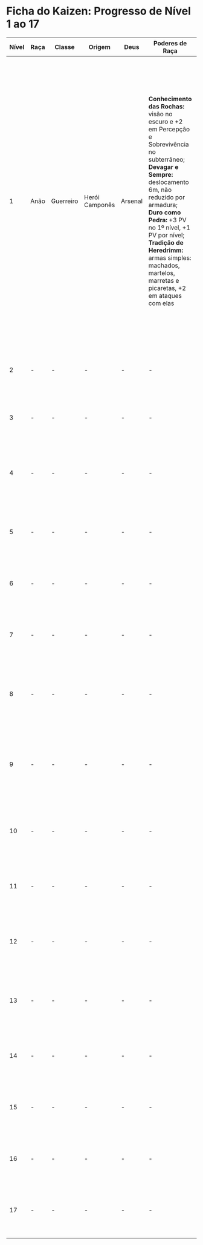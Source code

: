# Ficha do Kaizen: Progresso de Nível 1 ao 17

| **Nível** | **Raça** | **Classe** | **Origem**       | **Deus**  | **Poderes de Raça**                                                                                                                                               | **Poderes de Origem**                        | **Poderes Concedidos**              | **Habilidades Escolhidas**                                                              | **Força** | **Constituição** | **Inteligência** | **Destreza** | **Sabedoria** | **Carisma** | **Defesa** | **PV (Cálculo)**                                             | **PM (Cálculo)**                                         |
|-----------|----------|------------|------------------|-----------|------------------------------------------------------------------------------------------------------------------------------------------------------------------|----------------------------------------------|-------------------------------------|------------------------------------------------------------------------------------------------|-----------|------------------|------------------|--------------|---------------|-------------|------------|-----------------------------------------------------------|----------------------------------------------------------|
| 1         | Anão     | Guerreiro  | Herói Camponês   | Arsenal   | **Conhecimento das Rochas:** visão no escuro e +2 em Percepção e Sobrevivência no subterrâneo; **Devagar e Sempre:** deslocamento 6m, não reduzido por armadura; **Duro como Pedra:** +3 PV no 1º nível, +1 PV por nível; **Tradição de Heredrimm:** armas simples: machados, martelos, marretas e picaretas, +2 em ataques com elas | **Coração Heroico:** +3 PM no 1º nível, +3 PM a cada patamar. **Sortudo:** Você gasta 3 PM para rolar novamente um teste recém realizado (apenas uma vez por turno). **Torcida:** Recebe +2 em testes de perícia e Defesa. **Surto Heróico:** Uma vez por rodada, você pode gastar 5 PM para realizar uma ação padrão ou de movimento adicional. | **Coragem Total**: Você é imune a efeitos de medo, mágicos ou não. **Conjurar Arma:** invoca arma mágica com +1 em ataque e dano, dura até o fim da cena | **Ataque Especial:** gasta 1 PM para +4 no teste de ataque ou rolagem de dano | +6   | +7 (5+2)          | +4          | +2(3-1)     | +3 (2+1)       | +1 (0)      | **20**    | 20 (classe) + 7 (Constituição) + 3 (Duro como Pedra) = **30** | 3 (classe) + 4 (Inteligência) + 3 (Coração Heróico) = **10** |
| 2         | -        | -          | -                | -         | -                                                                                                                                                                | -                                            | -                                   | **Especialização em Arma (Machado):** +2 no dano com o machado |        |              |               |            |             |           | **20**    | 30 + 5 (classe) + 7 (Constituição) + 1 (Duro como Pedra) = **43** | 10 + 1 (classe) + 4 (Inteligência) = **15**                   |
| 3         | -        | -          | -                | -         | -                                                                                                                                                                | -                                            | -                                   | **Durão:** gasta 3 PM para reduzir o dano recebido à metade |          |                  |                  |              |               |             | **20**    | 43 + 5 (classe) + 7 (Constituição) + 1 (Duro como Pedra) = **56** | 15 + 1 (classe) + 4 (Inteligência) = **20**                   |
| 4         | -        | -          | -                | -         | -                                                                                                                                                                | -                                            | -                                   | **Ataque Poderoso:** sofre –2 no teste de ataque para receber +5 no dano em ataques corpo a corpo |          |                  |                  |              |               |             | **20**    | 56 + 5 (classe) + 7 (Constituição) + 1 (Duro como Pedra) = **69** | 20 + 1 (classe) + 4 (Inteligência) = **25**                   |
| 5         | -        | -          | -                | -         | -                                                                                                                                                                | -                                            | -                                   | **Aumento de Atributo:** +1 em Força (focando em dano e ataque) | +7    |                  |                  |              |               |             | **20**    | 69 + 5 (classe) + 7 (Constituição) + 1 (Duro como Pedra) = **82** | 25 + 1 (classe) + 4 (Inteligência) + 3 (Coração Heróico) = **33** |
| 6         | -        | -          | -                | -         | -                                                                                                                                                                | -                                            | -                                   | **Ataque Extra:** gasta 2 PM para realizar um ataque adicional por rodada |          |                  |                  |              |               |             | **20**    | 82 + 5 (classe) + 7 (Constituição) + 1 (Duro como Pedra) = **95** | 33 + 1 (classe) + 4 (Inteligência) = **38**                   |
| 7         | -        | -          | -                | -         | -                                                                                                                                                                | -                                            | -                                   | **Combate Defensivo:** sofre –2 no ataque para receber +5 na Defesa até o próximo turno |          |                  |                  |              |               |             | **20**    | 95 + 5 (classe) + 7 (Constituição) + 1 (Duro como Pedra) = **108** | 38 + 1 (classe) + 4 (Inteligência) = **43**                   |
| 8         | -        | -          | -                | -         | -                                                                                                                                                                | -                                            | -                                   | **Derrubar Aprimorado:** +2 em ataques para derrubar, pode gastar 1 PM para atacar o alvo derrubado |          |                  |                  |              |               |             | **20**    | 108 + 5 (classe) + 7 (Constituição) + 1 (Duro como Pedra) = **121** | 43 + 1 (classe) + 4 (Inteligência) = **48**                   |
| 9         | -        | -          | -                | -         | -                                                                                                                                                                | -                                            | -                                   | **Ataque Pesado:** paga 1 PM para realizar manobra derrubar ou empurrar ao acertar ataque com arma de duas mãos |          |                  |                  |              |               |             | **20**    | 121 + 5 (classe) + 7 (Constituição) + 1 (Duro como Pedra) = **134** | 48 + 1 (classe) + 4 (Inteligência) = **53**                   |
| 10        | -        | -          | -                | -         | -                                                                                                                                                                | -                                            | -                                   | **Foco em Arma:** escolha uma arma (Machado), recebe +2 em testes de ataque com ela |          |                  |                  |              |               |             | **20**    | 134 + 5 (classe) + 7 (Constituição) + 1 (Duro como Pedra) = **147** | 53 + 1 (classe) + 4 (Inteligência) = **58**                   |
| 11        | -        | -          | -                | -         | -                                                                                                                                                                | -                                            | -                                   | **Aumento de Atributo:** +1 em Força (focando em dano e ataque) | +8    |                  |                  |              |               |             | **20**    | 147 + 5 (classe) + 7 (Constituição) + 1 (Duro como Pedra) = **160** | 58 + 1 (classe) + 4 (Inteligência) + 3 (Coração Heróico) = **66** |
| 12        | -        | -          | -                | -         | -                                                                                                                                                                | -                                            | -                                   | **Especialização em Armadura:** recebe redução de dano 5 ao usar armadura pesada |          |                  |                  |              |               |             | **20**    | 160 + 5 (classe) + 7 (Constituição) + 1 (Duro como Pedra) = **173** | 66 + 1 (classe) + 4 (Inteligência) = **71**                   |
| 13        | -        | -          | -                | -         | -                                                                                                                                                                | -                                            | -                                   | **Bater e Correr:** permite continuar se movendo após uma investida, ignorando terreno difícil  Vontade |          |                  |                  |              |               |             | **20**    | 173 + 5 (classe) + 7 (Constituição) + 1 (Duro como Pedra) = **186** | 71 + 1 (classe) + 4 (Inteligência) = **76**                   |
| 14        | -        | -          | -                | -         | -                                                                                                                                                                | -                                            | -                                   | **Vontade de Ferro:** recebe +1 PM a cada dois níveis e +2 em testes de |          |                  |                  |              |               |             | **20**    | 186 + 5 (classe) + 7 (Constituição) + 1 (Duro como Pedra) = **199** | 76 + 1 (classe) + 4 (Inteligência) = **81**                   |
| 15        | -        | -          | -                | -         | -                                                                                                                                                                | -                                            | -                                   | **Tornado de Dor:** gasta 2 PM para atacar todos os inimigos em alcance, com +2 no dano |          |                  |                  |              |               |             | **20**    | 199 + 5 (classe) + 7 (Constituição) + 1 (Duro como Pedra) = **212** | 81 + 1 (classe) + 4 (Inteligência) = **86**                   |
| 16        | -        | -          | -                | -         | -                                                                                                                                                                | -                                            | -                                   | **Golpe Pessoal:** Penetrante (+1 PM): ignora 10 pontos de RD |          |                  |                  |              |               |             | **20**    | 212 + 5 (classe) + 7 (Constituição) + 1 (Duro como Pedra) = **225** | 86 + 1 (classe) + 4 (Inteligência) = **91**                   |
| 17        | -        | -          | -                | -         | -                                                                                                                                                                | -                                            | -                                   | **Aumento de Atributo:** +1 em Força (focando em dano e ataque) | +9   |                  |                  |              |               |             | **20**    | 225 + 5 (classe) + 7 (Constituição) + 1 (Duro como Pedra) = **238** | 91 + 1 (classe) + 4 (Inteligência) + 3 (Coração Heróico) = **99** |
